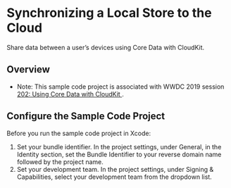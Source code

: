 # Synchronizing a Local Store to the Cloud

Share data between a user’s devices using Core Data with CloudKit.

## Overview

- Note: This sample code project is associated with WWDC 2019 session [202: Using Core Data with CloudKit ](https://developer.apple.com/videos/play/wwdc19/202/).

## Configure the Sample Code Project

Before you run the sample code project in Xcode:

1. Set your bundle identifier. In the project settings, under General, in the Identity section, set the Bundle Identifier to your reverse domain name followed by the project name.  
2. Set your development team. In the project settings, under Signing & Capabilities, select your development team from the dropdown list.
